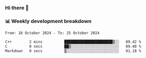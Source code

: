 ### Hi there 👋

### 📊 Weekly development breakdown
<!--START_SECTION:waka-->

```txt
From: 18 October 2024 - To: 25 October 2024

C++        2 mins          ██████████████████████▒░░   89.42 %
C          0 secs          ██▒░░░░░░░░░░░░░░░░░░░░░░   09.40 %
Markdown   0 secs          ▒░░░░░░░░░░░░░░░░░░░░░░░░   01.18 %
```

<!--END_SECTION:waka-->
